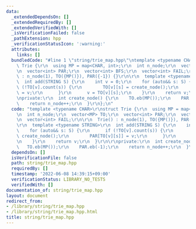 ```yaml
---
data:
  _extendedDependsOn: []
  _extendedRequiredBy: []
  _extendedVerifiedWith: []
  _isVerificationFailed: false
  _pathExtension: hpp
  _verificationStatusIcon: ':warning:'
  attributes:
    links: []
  bundledCode: "#line 1 \"string/trie_map.hpp\"\ntemplate <typename CHAR>\r\nstruct\
    \ Trie {\r\n  using MP = map<CHAR, int>;\r\n  int n_node;\r\n  vector<MP> TO;\r\
    \n  vector<int> PAR;\r\n  vector<int> BFS;\r\n  vector<int> FAIL;\r\n\r\n  Trie()\
    \ : n_node(1), TO({MP()}), PAR({-1}) {}\r\n\r\n  template <typename STRING>\r\n\
    \  int add(STRING S) {\r\n    int v = 0;\r\n    for (auto&& s: S) {\r\n      if\
    \ (!TO[v].count(s)) {\r\n        TO[v][s] = create_node();\r\n        PAR[TO[v][s]]\
    \ = v;\r\n      }\r\n      v = TO[v][s];\r\n    }\r\n    return v;\r\n  }\r\n\r\
    \nprivate:\r\n  int create_node() {\r\n    TO.eb(MP());\r\n    PAR.eb(-1);\r\n\
    \    return n_node++;\r\n  }\r\n};\n"
  code: "template <typename CHAR>\r\nstruct Trie {\r\n  using MP = map<CHAR, int>;\r\
    \n  int n_node;\r\n  vector<MP> TO;\r\n  vector<int> PAR;\r\n  vector<int> BFS;\r\
    \n  vector<int> FAIL;\r\n\r\n  Trie() : n_node(1), TO({MP()}), PAR({-1}) {}\r\n\
    \r\n  template <typename STRING>\r\n  int add(STRING S) {\r\n    int v = 0;\r\n\
    \    for (auto&& s: S) {\r\n      if (!TO[v].count(s)) {\r\n        TO[v][s] =\
    \ create_node();\r\n        PAR[TO[v][s]] = v;\r\n      }\r\n      v = TO[v][s];\r\
    \n    }\r\n    return v;\r\n  }\r\n\r\nprivate:\r\n  int create_node() {\r\n \
    \   TO.eb(MP());\r\n    PAR.eb(-1);\r\n    return n_node++;\r\n  }\r\n};"
  dependsOn: []
  isVerificationFile: false
  path: string/trie_map.hpp
  requiredBy: []
  timestamp: '2022-06-08 14:39:15+09:00'
  verificationStatus: LIBRARY_NO_TESTS
  verifiedWith: []
documentation_of: string/trie_map.hpp
layout: document
redirect_from:
- /library/string/trie_map.hpp
- /library/string/trie_map.hpp.html
title: string/trie_map.hpp
---
```

